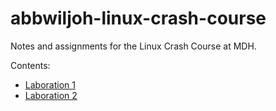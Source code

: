 # abbwiljoh-linux-crash-course
Notes and assignments for the Linux Crash Course at MDH.

Contents:

* [Laboration 1](https://github.com/abbwiljoh/abbwiljoh-linux-crash-course/blob/main/lab1.md "Go to notes")
* [Laboration 2](https://github.com/abbwiljoh/abbwiljoh-linux-crash-course/blob/main/lab2.md "Go to notes")
